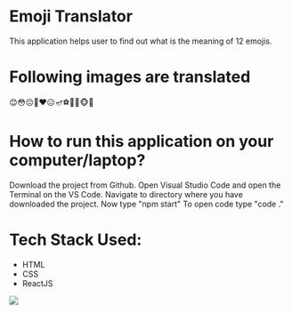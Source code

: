 <h1>Emoji Translator</h1>
This application helps user to find out what is the meaning of 12 emojis.

<h1>Following images are translated</h1>
😊😳😔🥡❤️😑🪔⚽🏈🏉🐵🐶

<h1>How to run this application on your computer/laptop?</h1>
Download the project from Github.
Open Visual Studio Code and open the Terminal on the VS Code.
Navigate to directory where you have downloaded the project.
Now type "npm start"
To open code type "code ."

<h1>Tech Stack Used:</h1>
<ul>
    <li>HTML</li>
    <li>CSS</li>
    <li>ReactJS</li>
</ul>

<img src="/images/EmojiTranslator.PNG"></img>